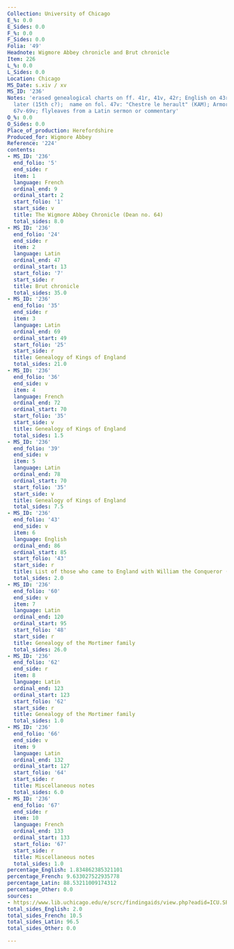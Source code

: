 ```yaml
---
Collection: University of Chicago
E_%: 0.0
E_Sides: 0.0
F_%: 0.0
F_Sides: 0.0
Folia: '49'
Headnote: Wigmore Abbey chronicle and Brut chronicle
Item: 226
L_%: 0.0
L_Sides: 0.0
Location: Chicago
MS_Date: s.xiv / xv
MS_ID: '236'
Notes: 'erased genealogical charts on ff. 41r, 41v, 42r; English on 43r-43v added
  later (15th c?);  name on fol. 47v: "Chestre le herault" (KAM); Armorials on ff.
  67v-69v; flyleaves from a Latin sermon or commentary'
O_%: 0.0
O_Sides: 0.0
Place_of_production: Herefordshire
Produced_for: Wigmore Abbey
Reference: '224'
contents:
- MS_ID: '236'
  end_folio: '5'
  end_side: r
  item: 1
  language: French
  ordinal_end: 9
  ordinal_start: 2
  start_folio: '1'
  start_side: v
  title: The Wigmore Abbey Chronicle (Dean no. 64)
  total_sides: 8.0
- MS_ID: '236'
  end_folio: '24'
  end_side: r
  item: 2
  language: Latin
  ordinal_end: 47
  ordinal_start: 13
  start_folio: '7'
  start_side: r
  title: Brut chronicle
  total_sides: 35.0
- MS_ID: '236'
  end_folio: '35'
  end_side: r
  item: 3
  language: Latin
  ordinal_end: 69
  ordinal_start: 49
  start_folio: '25'
  start_side: r
  title: Genealogy of Kings of England
  total_sides: 21.0
- MS_ID: '236'
  end_folio: '36'
  end_side: v
  item: 4
  language: French
  ordinal_end: 72
  ordinal_start: 70
  start_folio: '35'
  start_side: v
  title: Genealogy of Kings of England
  total_sides: 1.5
- MS_ID: '236'
  end_folio: '39'
  end_side: v
  item: 5
  language: Latin
  ordinal_end: 78
  ordinal_start: 70
  start_folio: '35'
  start_side: v
  title: Genealogy of Kings of England
  total_sides: 7.5
- MS_ID: '236'
  end_folio: '43'
  end_side: v
  item: 6
  language: English
  ordinal_end: 86
  ordinal_start: 85
  start_folio: '43'
  start_side: r
  title: List of those who came to England with William the Conqueror (15th c)
  total_sides: 2.0
- MS_ID: '236'
  end_folio: '60'
  end_side: v
  item: 7
  language: Latin
  ordinal_end: 120
  ordinal_start: 95
  start_folio: '48'
  start_side: r
  title: Genealogy of the Mortimer family
  total_sides: 26.0
- MS_ID: '236'
  end_folio: '62'
  end_side: r
  item: 8
  language: Latin
  ordinal_end: 123
  ordinal_start: 123
  start_folio: '62'
  start_side: r
  title: Genealogy of the Mortimer family
  total_sides: 1.0
- MS_ID: '236'
  end_folio: '66'
  end_side: v
  item: 9
  language: Latin
  ordinal_end: 132
  ordinal_start: 127
  start_folio: '64'
  start_side: r
  title: Miscellaneous notes
  total_sides: 6.0
- MS_ID: '236'
  end_folio: '67'
  end_side: r
  item: 10
  language: French
  ordinal_end: 133
  ordinal_start: 133
  start_folio: '67'
  start_side: r
  title: Miscellaneous notes
  total_sides: 1.0
percentage_English: 1.834862385321101
percentage_French: 9.633027522935778
percentage_Latin: 88.53211009174312
percentage_Other: 0.0
sources:
- https://www.lib.uchicago.edu/e/scrc/findingaids/view.php?eadid=ICU.SPCL.MS224
total_sides_English: 2.0
total_sides_French: 10.5
total_sides_Latin: 96.5
total_sides_Other: 0.0

---
```

